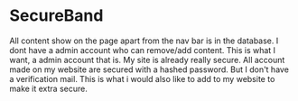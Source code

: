 # SecureBand


All content show on the page apart from the nav bar is in the database. I dont have a admin account who can remove/add content. This is what I want, a admin account that is. My site is already really secure. All account made on my website are secured with a hashed password. But I don't have a verification mail. This is what i would also like to add to my website to make it extra secure.
